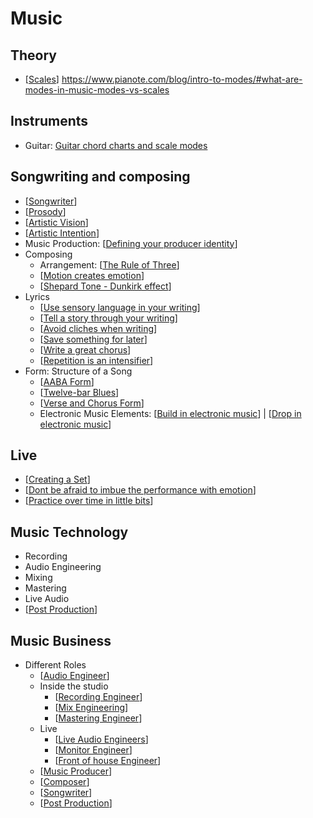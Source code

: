 # Music

## Theory

- [[Scales]]
https://www.pianote.com/blog/intro-to-modes/#what-are-modes-in-music-modes-vs-scales
## Instruments

- Guitar: [Guitar chord charts and scale modes](https://github.com/chinsingh/notes/raw/main/attachments/guitar-chord-charts-and-scale-modes.pdf)

## Songwriting and composing

- [[Songwriter]]
- [[Prosody]]
- [[Artistic Vision]]
- [[Artistic Intention]]
- Music Production: [[Defining your producer identity]]
- Composing
  - Arrangement: [[The Rule of Three]]
  - [[Motion creates emotion]]
  - [[Shepard Tone - Dunkirk effect]]
- Lyrics
  - [[Use sensory language in your writing]]
  - [[Tell a story through your writing]]
  - [[Avoid cliches when writing]]
  - [[Save something for later]]
  - [[Write a great chorus]]
  - [[Repetition is an intensifier]]
- Form: Structure of a Song
  - [[AABA Form]]
  - [[Twelve-bar Blues]]
  - [[Verse and Chorus Form]]
  - Electronic Music Elements: [[Build in electronic music]] | [[Drop in electronic music]]

## Live

- [[Creating a Set]]
- [[Dont be afraid to imbue the performance with emotion]]
- [[Practice over time in little bits]]

## Music Technology

- Recording
- Audio Engineering
- Mixing
- Mastering
- Live Audio
- [[Post Production]]

## Music Business

- Different Roles
  - [[Audio Engineer]]
  - Inside the studio
    - [[Recording Engineer]]
    - [[Mix Engineering]]
    - [[Mastering Engineer]]
  - Live
    - [[Live Audio Engineers]]
    - [[Monitor Engineer]]
    - [[Front of house Engineer]]
  - [[Music Producer]]
  - [[Composer]]
  - [[Songwriter]]
  - [[Post Production]]

[//begin]: # "Autogenerated link references for markdown compatibility"
[Scales]: Scales "Major Chord Families"
[Songwriter]: Songwriter "Songwriter"
[Prosody]: Prosody "Prosody"
[Artistic Vision]: <Artistic Vision> "Artistic Vision"
[Artistic Intention]: <Artistic Intention> "Artistic Intention"
[Defining your producer identity]: <Defining your producer identity> "Defining your producer identity"
[The Rule of Three]: <The Rule of Three> "The Rule of Three"
[Motion creates emotion]: <Motion creates emotion> "Motion creates emotion"
[Shepard Tone - Dunkirk effect]: <Shepard Tone - Dunkirk effect> "Shepard Tone - Dunkirk effect"
[Use sensory language in your writing]: <Use sensory language in your writing> "Use sensory language in your writing"
[Tell a story through your writing]: <Tell a story through your writing> "Tell a story through your writing"
[Avoid cliches when writing]: <Avoid cliches when writing> "Avoid cliches when writing"
[Save something for later]: <Save something for later> "Save something for later"
[Write a great chorus]: <Write a great chorus> "Write a great chorus"
[Repetition is an intensifier]: <Repetition is an intensifier> "Repetition is an intensifier"
[AABA Form]: <AABA Form> "AABA Form"
[Twelve-bar Blues]: <Twelve-bar Blues> "12 bar Blues"
[Verse and Chorus Form]: <Verse and Chorus Form> "Verse and Chorus Form"
[Build in electronic music]: <Build in electronic music> "Build in electronic music"
[Drop in electronic music]: <Drop in electronic music> "Drop in electronic music"
[Creating a Set]: <Creating a Set> "Creating a Set"
[Dont be afraid to imbue the performance with emotion]: <Dont be afraid to imbue the performance with emotion> "Dont be afraid to imbue the performance with emotion"
[Practice over time in little bits]: <Practice over time in little bits> "Practice over time in little bits"
[Post Production]: <Post Production> "Post Production"
[Audio Engineer]: <Audio Engineer> "Audio Engineer"
[Recording Engineer]: <Recording Engineer> "Recording Engineer"
[Mix Engineering]: <Mix Engineering> "Mix Engineering"
[Mastering Engineer]: <Mastering Engineer> "Mastering Engineer"
[Live Audio Engineers]: <Live Audio Engineers> "Live Audio Engineers"
[Monitor Engineer]: <Monitor Engineer> "Monitor Engineer"
[Front of house Engineer]: <Front of house Engineer> "Front of house Engineer"
[Music Producer]: <Music Producer> "Music Producer"
[Composer]: Composer "Composer"
[//end]: # "Autogenerated link references"